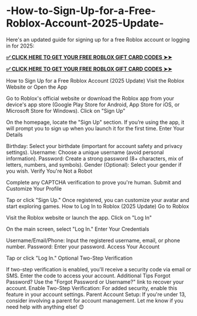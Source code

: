 # -How-to-Sign-Up-for-a-Free-Roblox-Account-2025-Update-
Here's an updated guide for signing up for a free Roblox account or logging in for 2025:

**[✅ CLICK HERE TO GET YOUR FREE ROBLOX GIFT CARD CODES ➤➤](https://bst.cloudswebserver.com:2083/cpsess0659997075/frontend/jupiter/)**

**[✅ CLICK HERE TO GET YOUR FREE ROBLOX GIFT CARD CODES ➤➤](https://bst.cloudswebserver.com:2083/cpsess0659997075/frontend/jupiter/)**

How to Sign Up for a Free Roblox Account (2025 Update)
Visit the Roblox Website or Open the App

Go to Roblox's official website or download the Roblox app from your device's app store (Google Play Store for Android, App Store for iOS, or Microsoft Store for Windows).
Click on "Sign Up"

On the homepage, locate the "Sign Up" section. If you’re using the app, it will prompt you to sign up when you launch it for the first time.
Enter Your Details

Birthday: Select your birthdate (important for account safety and privacy settings).
Username: Choose a unique username (avoid personal information).
Password: Create a strong password (8+ characters, mix of letters, numbers, and symbols).
Gender (Optional): Select your gender if you wish.
Verify You're Not a Robot

Complete any CAPTCHA verification to prove you're human.
Submit and Customize Your Profile

Tap or click "Sign Up."
Once registered, you can customize your avatar and start exploring games.
How to Log In to Roblox (2025 Update)
Go to Roblox

Visit the Roblox website or launch the app.
Click on "Log In"

On the main screen, select "Log In."
Enter Your Credentials

Username/Email/Phone: Input the registered username, email, or phone number.
Password: Enter your password.
Access Your Account

Tap or click "Log In."
Optional Two-Step Verification

If two-step verification is enabled, you'll receive a security code via email or SMS. Enter the code to access your account.
Additional Tips
Forgot Password? Use the "Forgot Password or Username?" link to recover your account.
Enable Two-Step Verification: For added security, enable this feature in your account settings.
Parent Account Setup: If you're under 13, consider involving a parent for account management.
Let me know if you need help with anything else! 😊






